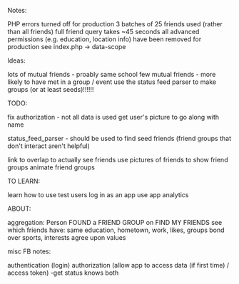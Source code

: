 
Notes:

PHP errors turned off for production
3 batches of 25 friends used (rather than all friends)
	full friend query takes ~45 seconds
all advanced permissions (e.g. education, location info) have been removed for production
	see index.php -> data-scope


Ideas:

lots of mutual friends - proably same school
few mutual friends - more likely to have met in a group / event
use the status feed parser to make groups (or at least seeds)!!!!!!

TODO:

fix authorization - not all data is used
get user's picture to go along with name

status_feed_parser - should be used to find seed friends
	(friend groups that don't interact aren't helpful)


link to overlap to actually see friends
use pictures of friends to show friend groups
animate friend groups

TO LEARN: 

learn how to use test users
log in as an app
use app analytics

ABOUT:

aggregation: Person FOUND a FRIEND GROUP on FIND MY FRIENDS
see which friends have: same education, hometown, work, likes, groups
bond over sports, interests
agree upon values

misc FB notes:

authentication (login)
authorization (allow app to access data (if first time) / access token)
	-get status knows both 
